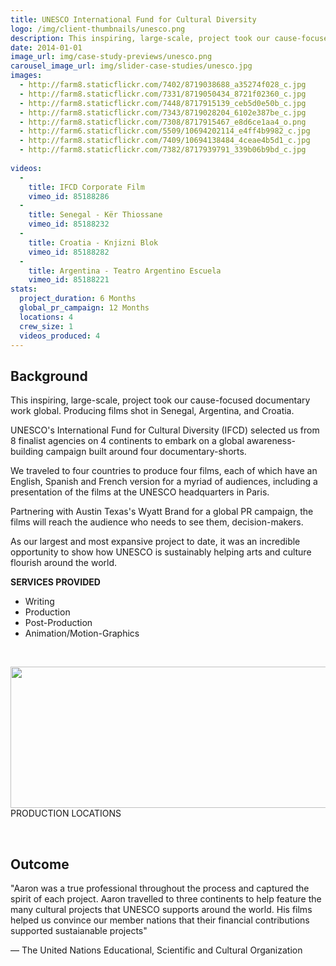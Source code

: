 ```yaml
---
title: UNESCO International Fund for Cultural Diversity
logo: /img/client-thumbnails/unesco.png
description: This inspiring, large-scale, project took our cause-focused documentary work global. Producing films shot in Senegal, Argentina, and Croatia.
date: 2014-01-01
image_url: img/case-study-previews/unesco.png
carousel_image_url: img/slider-case-studies/unesco.jpg
images: 
  - http://farm8.staticflickr.com/7402/8719038688_a35274f028_c.jpg
  - http://farm8.staticflickr.com/7331/8719050434_8721f02360_c.jpg
  - http://farm8.staticflickr.com/7448/8717915139_ceb5d0e50b_c.jpg
  - http://farm8.staticflickr.com/7343/8719028204_6102e387be_c.jpg
  - http://farm8.staticflickr.com/7308/8717915467_e8d6ce1aa4_o.png
  - http://farm6.staticflickr.com/5509/10694202114_e4ff4b9982_c.jpg
  - http://farm8.staticflickr.com/7409/10694138484_4ceae4b5d1_c.jpg
  - http://farm8.staticflickr.com/7382/8717939791_339b06b9bd_c.jpg
  
videos:
  - 
    title: IFCD Corporate Film
    vimeo_id: 85188286 
  - 
    title: Senegal - Kër Thiossane
    vimeo_id: 85188232 
  -
    title: Croatia - Knjizni Blok
    vimeo_id: 85188282 
  -
    title: Argentina - Teatro Argentino Escuela
    vimeo_id: 85188221
stats:
  project_duration: 6 Months
  global_pr_campaign: 12 Months
  locations: 4
  crew_size: 1
  videos_produced: 4
---
```


<h2 class="heading-b heading-major">Background</h2>
<p>This inspiring, large-scale, project took our cause-focused documentary work global. Producing films shot in Senegal, Argentina, and Croatia.</p>
<p>UNESCO's International Fund for Cultural Diversity (IFCD) selected us from 8 finalist agencies on 4 continents to embark on a global awareness-building campaign built around four documentary-shorts. 
</p>
<p>We traveled to four countries to produce four films, each of which have an English, Spanish and French version for a myriad of audiences, including a presentation of the films at the UNESCO headquarters in Paris. </p>
<p>Partnering with Austin Texas's Wyatt Brand for a global PR campaign, the films will reach the audience who needs to see them, decision-makers. 
</p>
<p>As our largest and most expansive project to date, it was an incredible opportunity to show how UNESCO is sustainably helping arts and culture flourish around the world. </p>

<p><strong>SERVICES PROVIDED</strong></p>
<ul class="services_provided">
    <li>Writing</li>
    <li>Production</li>
    <li>Post-Production</li>
    <li>Animation/Motion-Graphics</li>
</ul>


<p>&nbsp;</p>
<div class="text text-center location">
    <img class="full-width" src="../img/case-studies/unesco/locations.png" width="961" height="226" alt="">
    PRODUCTION LOCATIONS
</div>
<p>&nbsp;</p>
<h2 class="heading-b heading-major">Outcome</h2>
<p>"Aaron was a true professional throughout the process and captured the spirit of each project. 
Aaron travelled to three continents to help feature the many cultural projects that UNESCO supports around the world.
His films helped us convince our member nations that their financial contributions supported sustaianable projects"</p>
<p>— The United Nations Educational, Scientific and Cultural Organization</p>